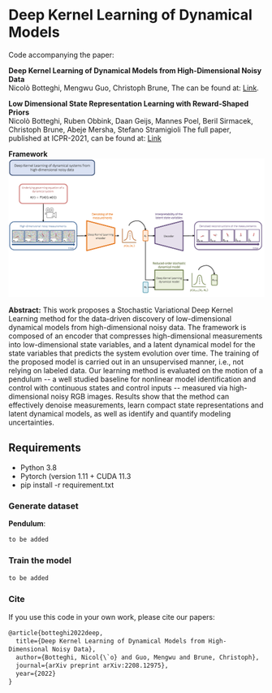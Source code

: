 # Deep Kernel Learning of Dynamical Models

Code accompanying the paper:

**Deep Kernel Learning of Dynamical Models from High-Dimensional Noisy Data**\
Nicolò Botteghi, Mengwu Guo, Christoph Brune,
The can be found at: [Link](https://ieeexplore.ieee.org/abstract/document/9635936).

**Low Dimensional State Representation Learning with Reward-Shaped Priors**\
Nicolò Botteghi, Ruben Obbink, Daan Geijs, Mannes Poel, Beril Sirmacek, Christoph Brune, Abeje Mersha, Stefano Stramigioli
The full paper, published at ICPR-2021, can be found at: [Link](https://arxiv.org/pdf/2208.12975.pdf)

**Framework**
![alt text](Figure_1.png)

**Abstract:** 
This work proposes a Stochastic Variational Deep Kernel Learning method for the data-driven discovery of low-dimensional dynamical models from high-dimensional noisy data.
The framework is composed of an encoder that compresses high-dimensional measurements into low-dimensional state variables, and a latent dynamical model for the state variables that predicts the system evolution over time. The training of the proposed model is carried out in an unsupervised manner, i.e., not relying on labeled data.
Our learning method is evaluated on the motion of a pendulum -- a well studied baseline for nonlinear model identification and control with continuous states and control inputs -- measured via high-dimensional noisy RGB images. Results show that the method can effectively denoise measurements, learn compact state representations and latent dynamical models, as well as identify and quantify modeling uncertainties.

## Requirements

* Python 3.8
* Pytorch (version 1.11 + CUDA 11.3
* pip install -r requirement.txt

### Generate dataset

**Pendulum**:
```bash
to be added
```


### Train the model
```bash
to be added
```

### Cite
If you use this code in your own work, please cite our papers:
```
@article{botteghi2022deep,
  title={Deep Kernel Learning of Dynamical Models from High-Dimensional Noisy Data},
  author={Botteghi, Nicol{\`o} and Guo, Mengwu and Brune, Christoph},
  journal={arXiv preprint arXiv:2208.12975},
  year={2022}
}

```

